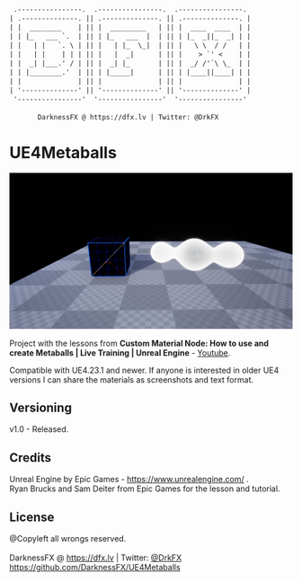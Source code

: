      .----------------.  .----------------.  .----------------. 
    | .--------------. || .--------------. || .--------------. |
    | |  ________    | || |  _________   | || |  ____  ____  | |
    | | |_   ___ `.  | || | |_   ___  |  | || | |_  _||_  _| | |
    | |   | |   `. \ | || |   | |_  \_|  | || |   \ \  / /   | |
    | |   | |    | | | || |   |  _|      | || |    > `' <    | |
    | |  _| |___.' / | || |  _| |_       | || |  _/ /'`\ \_  | |
    | | |________.'  | || | |_____|      | || | |____||____| | |
    | |              | || |              | || |              | |
    | '--------------' || '--------------' || '--------------' |
     '----------------'  '----------------'  '----------------' 

           DarknessFX @ https://dfx.lv | Twitter: @DrkFX

# UE4Metaballs

<img src="https://raw.githubusercontent.com/DarknessFX/UE4Metaballs/main/UE4Metaballs.jpg" width="640px" /><br/>

Project with the lessons from <b>Custom Material Node: How to use and create Metaballs | Live Training | Unreal Engine</b> - <a href="https://www.youtube.com/watch?v=HaUAfgrZjlU" target="_blank">Youtube</a>. 

Compatible with UE4.23.1 and newer. If anyone is interested in older UE4 versions I can share the materials as screenshots and text format.

## Versioning

v1.0 - Released.

## Credits

Unreal Engine by Epic Games - https://www.unrealengine.com/ .<br/>
Ryan Brucks and Sam Deiter from Epic Games for the lesson and tutorial.<br/>

## License

@Copyleft all wrongs reserved. <br/><br/>
DarknessFX @ <a href="https://dfx.lv" target="_blank">https://dfx.lv</a> | Twitter: <a href="https://twitter.com/DrkFX" target="_blank">@DrkFX</a> <br/>https://github.com/DarknessFX/UE4Metaballs
